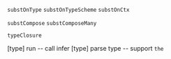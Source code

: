 `substOnType`
`substOnTypeScheme`
`substOnCtx`

`substCompose`
`substComposeMany`

`typeClosure`

[type] run -- call infer
[type] parse type -- support `the`
